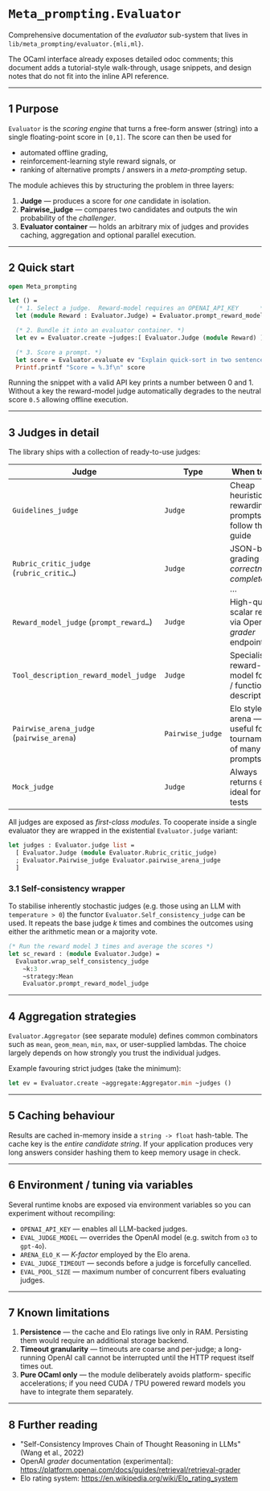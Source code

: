 # `Meta_prompting.Evaluator`

Comprehensive documentation of the *evaluator* sub-system that lives in
`lib/meta_prompting/evaluator.{mli,ml}`.

The OCaml interface already exposes detailed odoc comments; this document
adds a tutorial-style walk-through, usage snippets, and design notes
that do not fit into the inline API reference.

---

## 1  Purpose

`Evaluator` is the *scoring engine* that turns a free-form answer
(string) into a single floating-point score in `[0,1]`.  The score can
then be used for

* automated offline grading,
* reinforcement-learning style reward signals, or
* ranking of alternative prompts / answers in a *meta-prompting* setup.

The module achieves this by structuring the problem in three layers:

1. **Judge** — produces a score for *one* candidate in isolation.
2. **Pairwise_judge** — compares two candidates and outputs the win
   probability of the *challenger*.
3. **Evaluator container** — holds an arbitrary mix of judges and
   provides caching, aggregation and optional parallel execution.

---

## 2  Quick start

```ocaml
open Meta_prompting

let () =
  (* 1. Select a judge.  Reward-model requires an OPENAI_API_KEY      *)
  let (module Reward : Evaluator.Judge) = Evaluator.prompt_reward_model_judge in

  (* 2. Bundle it into an evaluator container. *)
  let ev = Evaluator.create ~judges:[ Evaluator.Judge (module Reward) ] () in

  (* 3. Score a prompt. *)
  let score = Evaluator.evaluate ev "Explain quick-sort in two sentences." in
  Printf.printf "Score = %.3f\n" score
```

Running the snippet with a valid API key prints a number between 0 and 1.
Without a key the reward-model judge automatically degrades to the
neutral score `0.5` allowing offline execution.

---

## 3  Judges in detail

The library ships with a collection of ready-to-use judges:

| Judge                                    | Type              | When to use                                                  |
|------------------------------------------|-------------------|--------------------------------------------------------------|
| `Guidelines_judge`                       | `Judge`           | Cheap heuristic rewarding prompts that follow the guide      |
| `Rubric_critic_judge` (`rubric_critic…`) | `Judge`           | JSON-based grading along *correctness*, *completeness* …     |
| `Reward_model_judge` (`prompt_reward…`)  | `Judge`           | High-quality scalar reward via OpenAI *grader* endpoint      |
| `Tool_description_reward_model_judge`    | `Judge`           | Specialised reward-model for tool / function descriptions    |
| `Pairwise_arena_judge` (`pairwise_arena`) | `Pairwise_judge` | Elo style arena — useful for tournaments of many prompts    |
| `Mock_judge`                             | `Judge`           | Always returns `0.5`; ideal for unit tests                   |

All judges are exposed as *first-class modules*.  To cooperate inside a
single evaluator they are wrapped in the existential `Evaluator.judge`
variant:

```ocaml
let judges : Evaluator.judge list =
  [ Evaluator.Judge (module Evaluator.Rubric_critic_judge)
  ; Evaluator.Pairwise_judge Evaluator.pairwise_arena_judge
  ]
```

### 3.1  Self-consistency wrapper

To stabilise inherently stochastic judges (e.g. those using an LLM with
`temperature > 0`) the functor
`Evaluator.Self_consistency_judge` can be used.  It repeats the base
judge *k* times and combines the outcomes using either the arithmetic
mean or a majority vote.

```ocaml
(* Run the reward model 3 times and average the scores *)
let sc_reward : (module Evaluator.Judge) =
  Evaluator.wrap_self_consistency_judge
    ~k:3
    ~strategy:Mean
    Evaluator.prompt_reward_model_judge
```

---

## 4  Aggregation strategies

`Evaluator.Aggregator` (see separate module) defines common combinators
such as `mean`, `geom_mean`, `min`, `max`, or user-supplied lambdas.
The choice largely depends on how strongly you trust the individual
judges.

Example favouring strict judges (take the minimum):

```ocaml
let ev = Evaluator.create ~aggregate:Aggregator.min ~judges ()
```

---

## 5  Caching behaviour

Results are cached in-memory inside a `string -> float` hash-table.  The
cache key is the *entire candidate string*.  If your application
produces very long answers consider hashing them to keep memory usage
in check.

---

## 6  Environment / tuning via variables

Several runtime knobs are exposed via environment variables so you can
experiment without recompiling:

* `OPENAI_API_KEY` — enables all LLM-backed judges.
* `EVAL_JUDGE_MODEL` — overrides the OpenAI model (e.g. switch from `o3`
  to `gpt-4o`).
* `ARENA_ELO_K` — *K-factor* employed by the Elo arena.
* `EVAL_JUDGE_TIMEOUT` — seconds before a judge is forcefully cancelled.
* `EVAL_POOL_SIZE` — maximum number of concurrent fibers evaluating
  judges.

---

## 7  Known limitations

1. **Persistence** — the cache and Elo ratings live only in RAM.
   Persisting them would require an additional storage backend.
2. **Timeout granularity** — timeouts are coarse and per-judge; a
   long-running OpenAI call cannot be interrupted until the HTTP request
   itself times out.
3. **Pure OCaml only** — the module deliberately avoids platform-
   specific accelerations; if you need CUDA / TPU powered reward models
   you have to integrate them separately.

---

## 8  Further reading

* "Self-Consistency Improves Chain of Thought Reasoning in LLMs"
  (Wang et al., 2022)
* OpenAI *grader* documentation (experimental):
  <https://platform.openai.com/docs/guides/retrieval/retrieval-grader>
* Elo rating system: <https://en.wikipedia.org/wiki/Elo_rating_system>

